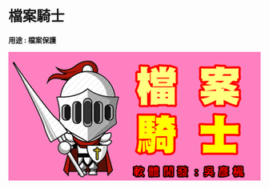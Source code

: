 # 檔案騎士

**用途 : 檔案保護**


![檔案騎士](https://github.com/daidaiprince/File-Knight/blob/main/image/splash_logo.png?raw=true "檔案騎士")

